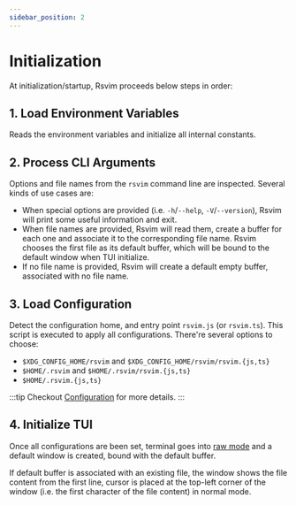 ```yaml
---
sidebar_position: 2
---
```


# Initialization

At initialization/startup, Rsvim proceeds below steps in order:

## 1. Load Environment Variables

Reads the environment variables and initialize all internal constants.

## 2. Process CLI Arguments

Options and file names from the `rsvim` command line are inspected. Several kinds of use cases are:

- When special options are provided (i.e. `-h`/`--help`, `-V`/`--version`), Rsvim will print some useful information and exit.
- When file names are provided, Rsvim will read them, create a buffer for each one and associate it to the corresponding file name. Rsvim chooses the first file as its default buffer, which will be bound to the default window when TUI initialize.
- If no file name is provided, Rsvim will create a default empty buffer, associated with no file name.

## 3. Load Configuration

Detect the configuration home, and entry point `rsvim.js` (or `rsvim.ts`). This script is executed to apply all configurations. There're several options to choose:

- `$XDG_CONFIG_HOME/rsvim` and `$XDG_CONFIG_HOME/rsvim/rsvim.{js,ts}`
- `$HOME/.rsvim` and `$HOME/.rsvim/rsvim.{js,ts}`
- `$HOME/.rsvim.{js,ts}`

:::tip
Checkout [Configuration](/docs/manual/configuration) for more details.
:::

## 4. Initialize TUI

Once all configurations are been set, terminal goes into [raw mode](https://en.wikipedia.org/wiki/Terminal_mode) and a default window is created, bound with the default buffer.

If default buffer is associated with an existing file, the window shows the file content from the first line, cursor is placed at the top-left corner of the window (i.e. the first character of the file content) in normal mode.
